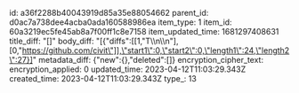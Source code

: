 id: a36f2288b40043919d85a35e88054662
parent_id: d0ac7a738dee4acba0ada160588986ea
item_type: 1
item_id: 60a3219ec5fe45ab8a7f00ff1c8e7158
item_updated_time: 1681297408631
title_diff: "[]"
body_diff: "[{\"diffs\":[[1,\"T\\\n\\\n\"],[0,\"https://github.com/civit\"]],\"start1\":0,\"start2\":0,\"length1\":24,\"length2\":27}]"
metadata_diff: {"new":{},"deleted":[]}
encryption_cipher_text: 
encryption_applied: 0
updated_time: 2023-04-12T11:03:29.343Z
created_time: 2023-04-12T11:03:29.343Z
type_: 13